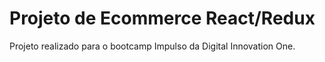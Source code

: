 # Projeto de Ecommerce React/Redux

Projeto realizado para o bootcamp Impulso da Digital Innovation One.




